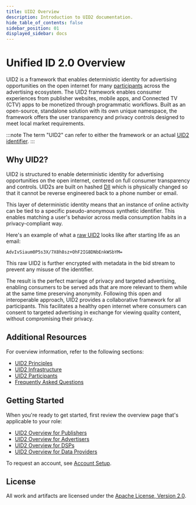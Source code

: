 ```yaml
---
title: UID2 Overview
description: Introduction to UID2 documentation.
hide_table_of_contents: false
sidebar_position: 01
displayed_sidebar: docs
---
```


# Unified ID 2.0 Overview

UID2 is a framework that enables deterministic identity for advertising opportunities on the open internet for many [participants](#participants) across the advertising ecosystem. The UID2 framework enables consumer experiences from publisher websites, mobile apps, and Connected TV (CTV) apps to be monetized through programmatic workflows. Built as an open-source, standalone solution with its own unique namespace, the framework offers the user transparency and privacy controls designed to meet local market requirements. 

:::note
The term "UID2" can refer to either the framework or an actual [UID2 identifier](ref-info/ref-infrastructure.md#uid2-identifier-types).
:::

## Why UID2?

UID2 is structured to enable deterministic identity for advertising opportunities on the open internet, centered on full consumer transparency and controls. UID2s are built on hashed [DII](ref-info/glossary-uid.md#gl-dii) which is physically changed so that it cannot be reverse engineered back to a phone number or email.

This layer of deterministic identity means that an instance of online activity can be tied to a specific pseudo-anonymous synthetic identifier. This enables matching a user's behavior across media consumption habits in a privacy-compliant way.

Here's an example of what a [raw UID2](ref-info/glossary-uid.md#gl-raw-uid2) looks like after starting life as an email:

`AdvIvSiaum0P5s3X/7X8h8sz+OhF2IG8DNbEnkWSbYM=`

This raw UID2 is further encrypted with metadata in the bid stream to prevent any misuse of the identifier.

The result is the perfect marriage of privacy and targeted advertising, enabling consumers to be served ads that are more relevant to them while at the same time preserving anonymity. Following this open and interoperable approach, UID2 provides a collaborative framework for all participants. This facilitates a healthy open internet where consumers can consent to targeted advertising in exchange for viewing quality content, without compromising their privacy.

## Additional Resources

For overview information, refer to the following sections:

- [UID2 Principles](ref-info/ref-principles.md)
- [UID2 Infrastructure](ref-info/ref-infrastructure.md)
- [UID2 Participants](ref-info/ref-participants.md)
- [Frequently Asked Questions](getting-started/gs-faqs.md)

## Getting Started

When you're ready to get started, first review the overview page that's applicable to your role:

- [UID2 Overview for Publishers](overviews/overview-publishers.md)
- [UID2 Overview for Advertisers](overviews/overview-advertisers.md)
- [UID2 Overview for DSPs](overviews/overview-dsps.md)
- [UID2 Overview for Data Providers](overviews/overview-data-providers.md)

To request an account, see [Account Setup](getting-started/gs-account-setup.md).

## License
All work and artifacts are licensed under the [Apache License, Version 2.0](http://www.apache.org/licenses/LICENSE-2.0.txt).
